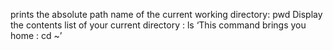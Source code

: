 prints the absolute path name of the current working directory: pwd
Display the contents list of your current directory : ls
‘This command brings you home : cd ~’
